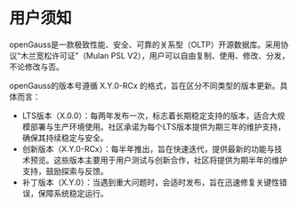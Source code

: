 # 用户须知

openGauss是一款极致性能、安全、可靠的关系型（OLTP）开源数据库。采用协议“木兰宽松许可证”（Mulan PSL V2），用户可以自由复制、使用、修改、分发，不论修改与否。



openGauss的版本号遵循 X.Y.0-RCx 的格式，旨在区分不同类型的版本更新。具体而言：

 +  LTS版本（X.0.0）：每两年发布一次，标志着长期稳定支持的版本，适合大规模部署与生产环境使用。社区承诺为每个LTS版本提供为期三年的维护支持，确保其持续稳定与安全。
 +  创新版本（X.Y.0-RCx）：每半年推出，旨在快速迭代，提供最新的功能与技术预览。这些版本主要用于用户测试与创新合作，社区将提供为期半年的维护支持，鼓励探索与反馈。
 +  补丁版本（X.Y.0）：当遇到重大问题时，会适时发布，旨在迅速修复关键性错误，保障系统稳定运行。